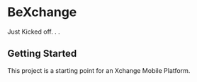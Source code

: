 # BeXchange

Just Kicked off. . .

## Getting Started

This project is a starting point for an Xchange Mobile Platform.


